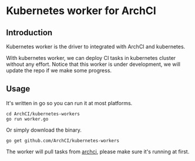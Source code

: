 # Kubernetes worker for ArchCI

## Introduction

Kubernetes worker is the driver to integrated with ArchCI and kubernetes.

With kubernetes worker, we can deploy CI tasks in kubernetes cluster without any effort. Notice that this worker is under development, we will update the repo if we make some progress.

## Usage

It's written in go so you can run it at most platforms.

```
cd ArchCI/kubernetes-workers
go run worker.go
```

Or simply download the binary.

```
go get github.com/ArchCI/kubernetes-workers
```

The worker will pull tasks from [archci](https://github.com/ArchCI/archci), please make sure it's running at first.
